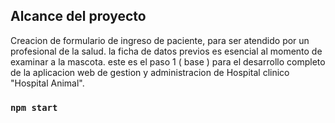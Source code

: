 

## Alcance del proyecto

Creacion de formulario de ingreso de paciente, para ser atendido por un profesional de la salud.
la ficha de datos previos es esencial al momento de examinar a la mascota. este es el paso 1 ( base ) para el desarrollo completo de la aplicacion web de gestion y administracion de Hospital clinico "Hospital Animal".


### `npm start`

